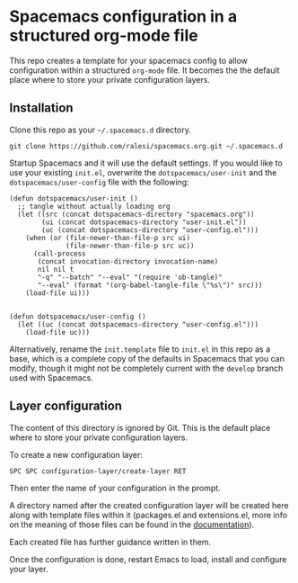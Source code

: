 # Spacemacs configuration in a structured org-mode file

This repo creates a template for your spacemacs config to allow configuration
within a structured `org-mode` file. It becomes the the default place where to
store your private configuration layers.

## Installation

Clone this repo as your `~/.spacemacs.d` directory.

```
git clone https://github.com/ralesi/spacemacs.org.git ~/.spacemacs.d
```

Startup Spacemacs and it will use the default settings. If you would like to use
your existing `init.el`, overwrite the `dotspacemacs/user-init` and the
`dotspacemacs/user-config` file with the following:

```
(defun dotspacemacs/user-init ()
  ;; tangle without actually loading org
  (let ((src (concat dotspacemacs-directory "spacemacs.org"))
        (ui (concat dotspacemacs-directory "user-init.el"))
        (uc (concat dotspacemacs-directory "user-config.el")))
    (when (or (file-newer-than-file-p src ui)
              (file-newer-than-file-p src uc))
      (call-process
       (concat invocation-directory invocation-name)
       nil nil t
       "-q" "--batch" "--eval" "(require 'ob-tangle)"
       "--eval" (format "(org-babel-tangle-file \"%s\")" src)))
    (load-file ui)))


(defun dotspacemacs/user-config ()
  (let ((uc (concat dotspacemacs-directory "user-config.el")))
    (load-file uc)))
```

Alternatively, rename the `init.template` file to `init.el` in this repo as a
base, which is a complete copy of the defaults in Spacemacs that you can modify,
though it might not be completely current with the `develop` branch used with
Spacemacs.

## Layer configuration

The content of this directory is ignored by Git. This is the default place
where to store your private configuration layers.

To create a new configuration layer:

    SPC SPC configuration-layer/create-layer RET

Then enter the name of your configuration in the prompt.

A directory named after the created configuration layer will be created here
along with template files within it (packages.el and extensions.el, more info
on the meaning of those files can be found in the [documentation][conf_layers]).

Each created file has further guidance written in them.

Once the configuration is done, restart Emacs to load, install and configure
your layer.

[conf_layers]: https://github.com/syl20bnr/spacemacs/blob/master/doc/DOCUMENTATION.org#extensions-and-packages
